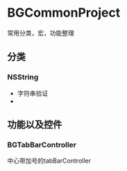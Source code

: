 # BGCommonProject
常用分类，宏，功能整理

## **分类**
### NSString
* 字符串验证
*  

## **功能以及控件**
### BGTabBarController
   中心带加号的tabBarController
